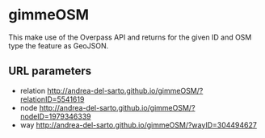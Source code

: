 # gimmeOSM
This make use of the Overpass API and returns for the given ID and OSM type the feature as GeoJSON.

## URL parameters
* relation
http://andrea-del-sarto.github.io/gimmeOSM/?relationID=5541619
* node
http://andrea-del-sarto.github.io/gimmeOSM/?nodeID=1979346339
* way
http://andrea-del-sarto.github.io/gimmeOSM/?wayID=304494627
